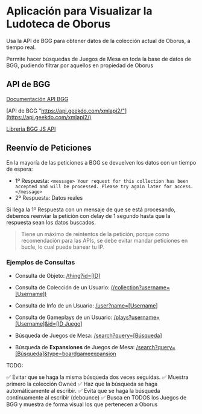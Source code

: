 # Aplicación para Visualizar la Ludoteca de Oborus

Usa la API de BGG para obtener datos de la colección actual de Oborus, a tiempo real.

Permite hacer búsquedas de Juegos de Mesa en toda la base de datos de BGG, pudiendo filtrar por aquellos en propiedad de Oborus

## API de BGG

[Documentación API BGG](https://boardgamegeek.com/wiki/page/BGG_XML_API2)

[API de BGG "https://api.geekdo.com/xmlapi2/"](https://api.geekdo.com/xmlapi2/)

[Libreria BGG JS API](https://www.npmjs.com/package/@code-bucket/board-game-geek)

## Reenvío de Peticiones

En la mayoría de las peticiones a BGG se devuelven los datos con un tiempo de espera:

- 1º Respuesta: `<message> Your request for this collection has been accepted and will be processed. Please try again later for access. </message>`
- 2º Respuesta: Datos reales

Si llega la 1º Respuesta con un mensaje de que se está procesando, debemos reenviar la petición con delay de 1 segundo hasta que la respuesta sean los datos buscados.

> Tiene un máximo de reintentos de la petición, porque como recomendación para las APIs, se debe evitar mandar peticiones en bucle, lo cual puede banear tu IP.

### Ejemplos de Consultas

- Consulta de Objeto:
  [/thing?id=[ID]](https://api.geekdo.com/xmlapi2/thing?id=110308)

- Consulta de Colección de un Usuario:
  [(/collection?username=[Username])](https://api.geekdo.com/xmlapi2/collection?username=Oborus)

- Consulta de Info de un Usuario:
  [/user?name=[Username]](https://api.geekdo.com/xmlapi2/user?name=Oborus)

- Consulta de Gameplays de un Usuario:
  [/plays?username=[Username]&id=[ID Juego]](https://api.geekdo.com/xmlapi2/plays?username=Oborus&id=110308)

- Búsqueda de Juegos de Mesa:
  [/search?query=[Búsqueda]](https://api.geekdo.com/xmlapi2/search?query=Virus&type=boardgame)

- Búsqueda de **Expansiones** de Juegos de Mesa:
  [/search?query=[Búsqueda]&type=boardgameexpansion](https://api.geekdo.com/xmlapi2/search?query=Virus&type=boardgameexpansion)

TODO:

✅ Evitar que se haga la misma búsqueda dos veces seguidas.
✅ Muestra primero la colección Owned
✅ Haz que la búsqueda se haga automáticamente al escribir.
✅ Evita que se haga la búsqueda continuamente al escribir (debounce)
✅ Busca en TODOS los Juegos de BGG y muestra de forma visual los que pertenecen a Oborus
